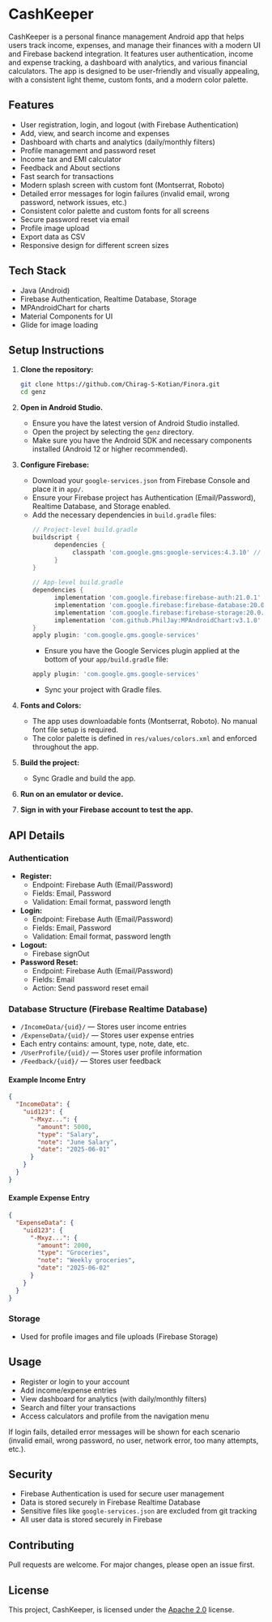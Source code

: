 # CashKeeper

CashKeeper is a personal finance management Android app that helps users track income, expenses, and manage their finances with a modern UI and Firebase backend integration.
It features user authentication, income and expense tracking, a dashboard with analytics, and various financial calculators. The app is designed to be user-friendly and visually appealing, with a consistent light theme, custom fonts, and a modern color palette.


## Features
- User registration, login, and logout (with Firebase Authentication)
- Add, view, and search income and expenses
- Dashboard with charts and analytics (daily/monthly filters)
- Profile management and password reset
- Income tax and EMI calculator
- Feedback and About sections
- Fast search for transactions
- Modern splash screen with custom font (Montserrat, Roboto)
- Detailed error messages for login failures (invalid email, wrong password, network issues, etc.)
- Consistent color palette and custom fonts for all screens
- Secure password reset via email
- Profile image upload
- Export data as CSV
- Responsive design for different screen sizes

## Tech Stack
- Java (Android)
- Firebase Authentication, Realtime Database, Storage
- MPAndroidChart for charts
- Material Components for UI
- Glide for image loading


## Setup Instructions
1. **Clone the repository:**
   ```sh
   git clone https://github.com/Chirag-S-Kotian/Finora.git
   cd genz
   ```

2. **Open in Android Studio.**
    - Ensure you have the latest version of Android Studio installed.
    - Open the project by selecting the `genz` directory.
    - Make sure you have the Android SDK and necessary components installed (Android 12 or higher recommended).
    
3. **Configure Firebase:**
   - Download your `google-services.json` from Firebase Console and place it in `app/`.
   - Ensure your Firebase project has Authentication (Email/Password), Realtime Database, and Storage enabled.
    - Add the necessary dependencies in `build.gradle` files:
      ```groovy
      // Project-level build.gradle
      buildscript {
            dependencies {
                 classpath 'com.google.gms:google-services:4.3.10' // Check for latest version
            }
      }
    
      // App-level build.gradle
      dependencies {
            implementation 'com.google.firebase:firebase-auth:21.0.1' // Check for latest version
            implementation 'com.google.firebase:firebase-database:20.0.3' // Check for latest version
            implementation 'com.google.firebase:firebase-storage:20.0.0' // Check for latest version
            implementation 'com.github.PhilJay:MPAndroidChart:v3.1.0' // Check for latest version
      }
      apply plugin: 'com.google.gms.google-services'
      ```
        - Ensure you have the Google Services plugin applied at the bottom of your `app/build.gradle` file:
        ```groovy
        apply plugin: 'com.google.gms.google-services'
        ```
        - Sync your project with Gradle files.
    
4. **Fonts and Colors:**
   - The app uses downloadable fonts (Montserrat, Roboto). No manual font file setup is required.
   - The color palette is defined in `res/values/colors.xml` and enforced throughout the app.

5. **Build the project:**
   - Sync Gradle and build the app.
6. **Run on an emulator or device.**
7. **Sign in with your Firebase account to test the app.**

## API Details
### Authentication
- **Register:**
  - Endpoint: Firebase Auth (Email/Password)
  - Fields: Email, Password
  - Validation: Email format, password length
- **Login:**
  - Endpoint: Firebase Auth (Email/Password)
  - Fields: Email, Password
  - Validation: Email format, password length
- **Logout:**
  - Firebase signOut
- **Password Reset:**
  - Endpoint: Firebase Auth (Email/Password)
  - Fields: Email
  - Action: Send password reset email

### Database Structure (Firebase Realtime Database)
- `/IncomeData/{uid}/` — Stores user income entries
- `/ExpenseData/{uid}/` — Stores user expense entries
- Each entry contains: amount, type, note, date, etc.
- `/UserProfile/{uid}/` — Stores user profile information
- `/Feedback/{uid}/` — Stores user feedback

#### Example Income Entry
```json
{
  "IncomeData": {
    "uid123": {
      "-Mxyz...": {
        "amount": 5000,
        "type": "Salary",
        "note": "June Salary",
        "date": "2025-06-01"
      }
    }
  }
}
```

#### Example Expense Entry
```json
{
  "ExpenseData": {
    "uid123": {
      "-Mxyz...": {
        "amount": 2000,
        "type": "Groceries",
        "note": "Weekly groceries",
        "date": "2025-06-02"
      }
    }
  }
}
```
### Storage
- Used for profile images and file uploads (Firebase Storage)

## Usage
- Register or login to your account
- Add income/expense entries
- View dashboard for analytics (with daily/monthly filters)
- Search and filter your transactions
- Access calculators and profile from the navigation menu

If login fails, detailed error messages will be shown for each scenario (invalid email, wrong password, no user, network error, too many attempts, etc.).


## Security
- Firebase Authentication is used for secure user management
- Data is stored securely in Firebase Realtime Database
- Sensitive files like `google-services.json` are excluded from git tracking
- All user data is stored securely in Firebase


## Contributing
Pull requests are welcome. For major changes, please open an issue first.


## License

This project, CashKeeper, is licensed under the [Apache 2.0](LICENSE) license.